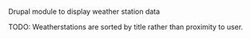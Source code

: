 Drupal module to display weather station data

TODO: Weatherstations are sorted by title rather than proximity to user. 

